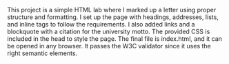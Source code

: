This project is a simple HTML lab where I marked up a letter using proper structure and formatting. I set up the page with headings, addresses, lists, and inline tags to follow the requirements. I also added links and a blockquote with a citation for the university motto. The provided CSS is included in the head to style the page. The final file is index.html, and it can be opened in any browser. It passes the W3C validator since it uses the right semantic elements.
